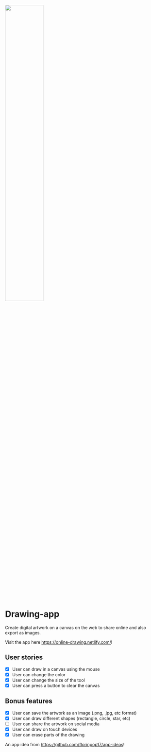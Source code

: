 <img src="https://media.giphy.com/media/PnbMbq2k4HNisBBJ9g/giphy.gif" width="50%">

# Drawing-app
Create digital artwork on a canvas on the web to share online and also export as images.

Visit the app here https://online-drawing.netlify.com/!

## User stories
- [x] User can draw in a canvas using the mouse
- [x] User can change the color
- [x] User can change the size of the tool
- [x] User can press a button to clear the canvas

## Bonus features
- [x] User can save the artwork as an image (.png, .jpg, etc format)
- [x] User can draw different shapes (rectangle, circle, star, etc)
- [ ] User can share the artwork on social media
- [x] User can draw on touch devices
- [x] User can erase parts of the drawing

An app idea from https://github.com/florinpop17/app-ideas!
